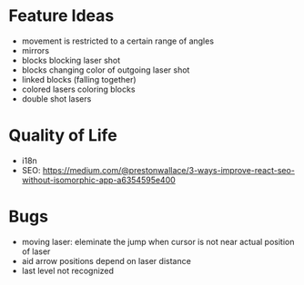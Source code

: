 # Feature Ideas

- movement is restricted to a certain range of angles
- mirrors
- blocks blocking laser shot
- blocks changing color of outgoing laser shot
- linked blocks (falling together)
- colored lasers coloring blocks
- double shot lasers

# Quality of Life
- i18n
- SEO: https://medium.com/@prestonwallace/3-ways-improve-react-seo-without-isomorphic-app-a6354595e400

# Bugs
- moving laser: eleminate the jump when cursor is not near actual position of laser
- aid arrow positions depend on laser distance
- last level not recognized 
